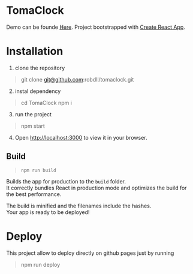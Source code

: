 # TomaClock

Demo can be founde [Here](robertodilillo.dev/tomaclock). 
Project bootstrapped with [Create React App](https://github.com/facebook/create-react-app).

# Installation

1. clone the repository
> git clone git@github.com:robdll/tomaclock.git

2. instal dependency
> cd TomaClock
> npm i

3. run the project
>npm start

4. Open [http://localhost:3000](http://localhost:3000) to view it in your browser.

## Build 

> `npm run build`

Builds the app for production to the `build` folder.\
It correctly bundles React in production mode and optimizes the build for the best performance.

The build is minified and the filenames include the hashes.\
Your app is ready to be deployed!

# Deploy

This project allow to deploy directly on github pages just by running 

> npm run deploy

